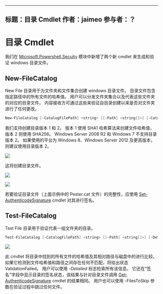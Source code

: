 
---
标题：目录 Cmdlet 作者：jaimeo 参与者：？
---
# 目录 Cmdlet  

我们在 [Microsoft.Powershell.Secuity](https://technet.microsoft.com/en-us/library/hh847877.aspx) 模块中新增了两个新 cmdlet 来生成和验证 windows 目录文件。  

New-FileCatalog 
--------------------------------

New File 目录用于为文件夹和文件集合创建 windows 目录文件。 目录文件包含指定路径中的所有文件的哈希值。 用户可以分发文件夹集合以及代表这些文件夹的对应的目录文件。 内容接收方可通过这些来验证自目录创建以来是否对文件夹进行了任何更改。    

```PowerShell
New-FileCatalog [-CatalogFilePath] <string> [[-Path] <string[]>] [-CatalogVersion <int>] [-WhatIf] [-Confirm] [<CommonParameters>]
```
我们支持创建目录版本 1 和 2。 版本 1 使用 SHA1 哈希算法来创建文件哈希值，版本 2 则使用 SHA256。 Windows Server 2008 R2 和 Windows 7 不支持目录版本 2。 如果使用的平台为 Windows 8、Windows Server 2012 及更高版本，则建议使用目录版本 2。  

![](../../images/NewFileCatalog.jpg)

这将创建目录文件。 

![](../../images/CatalogFile1.jpg)  

![](../../images/CatalogFile2.jpg) 

若要验证目录文件（上面示例中的 Pester.cat 文件）的完整性，应使用 [Set-AuthenticodeSignature](https://technet.microsoft.com/library/hh849819.aspx) cmdlet 对其进行签名。   


Test-FileCatalog 
--------------------------------

Test File 目录用于验证代表一组文件夹的目录。 

```PowerShell
Test-FileCatalog [-CatalogFilePath] <string> [[-Path] <string[]>] [-Detailed] [-FilesToSkip <string[]>] [-WhatIf] [-Confirm] [<CommonParameters>]
```

![](../../images/TestFileCatalog.jpg)

此 cmdlet 将目录中找到的所有文件的哈希值及其相对路径与磁盘中的进行比较。 如果它检测到文件哈希值和路径之间存在任何不匹配，将给出状态 ValidationFailed。 用户可以使用 *-Detailed* 标志检索所有该信息。 它还在“签名”字段中显示目录的签名状态，该结果与针对目录文件调用 [Get-AuthenticodeSignature](https://technet.microsoft.com/en-us/library/hh849805.aspx) cmdlet 的结果相同。 用户也可以使用 -FilesToSkip 参数在验证过程中跳过任何文件。 



<!--HONumber=Jul16_HO3-->


